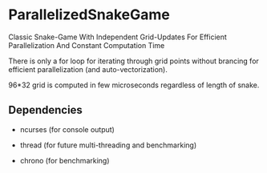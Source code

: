 # ParallelizedSnakeGame
Classic Snake-Game With Independent Grid-Updates For Efficient Parallelization And Constant Computation Time

There is only a for loop for iterating through grid points without brancing for efficient parallelization (and auto-vectorization).

96*32 grid is computed in few microseconds regardless of length of snake.

## Dependencies

- ncurses (for console output)

- thread (for future multi-threading and benchmarking)

- chrono (for benchmarking)
